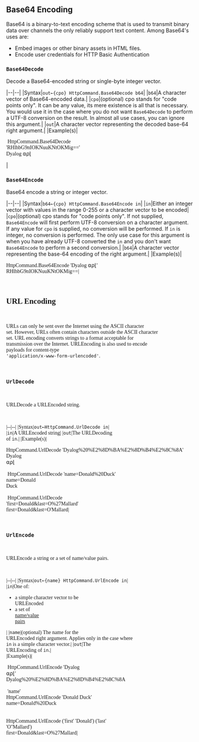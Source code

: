 ## Base64 Encoding
Base64 is a binary-to-text encoding scheme that is used to transmit binary data over channels the only reliably support text content. Among Base64's uses are:

* Embed images or other binary assets in HTML files.
* Encode user credentials for HTTP Basic Authentication  

### `Base64Decode` 
Decode a Base64-encoded string or single-byte integer vector.

|--|--|
|Syntax|`out←{cpo} HttpCommand.Base64Decode b64`|
|`b64`|A character vector of Base64-encoded data.|
|`cpo`|(optional) cpo stands for "code points only".  It can be any value, its mere existence is all that is necessary. You would use it in the case where you do not want `Base64Decode` to perform a UTF-8 conversion on the result. In almost all use cases, you can ignore this argument.|
|`out`|A character vector representing the decoded base-64 right argument.|
|Example(s)|<pre style="font-family:APL;">      HttpCommand.Base64Decode 'RHlhbG9nIOKNuuKNtOKMig=='<br>Dyalog ⍺⍴⌊</pre>|

### `Base64Encode` 
Base64 encode a string or integer vector.

|--|--|
|Syntax|`b64←{cpo} HttpCommand.Base64Encode in`|
|`in`|Either an integer vector with values in the range 0-255 or a character vector to be encoded|
|`cpo`|(optional) cpo stands for "code points only". If not supplied, `Base64Encode` will first perform UTF-8 conversion on a character argument. If any value for `cpo` is supplied, no conversion will be performed. If `in` is integer, no conversion is performed. The only use case for this argument is when you have already UTF-8 converted the `in` and you don't want `Base64Encode` to perform a second conversion.|
|`b64`|A character vector representing the base-64 encoding of the right argument.|
|Example(s)|<pre style="font-family:APL;">      HttpCommand.Base64Encode 'Dyalog ⍺⍴⌊'<br/>RHlhbG9nIOKNuuKNtOKMig==|


## URL Encoding
URLs can only be sent over the Internet using the ASCII character set. However, URLs often contain characters outside the ASCII character set. URL encoding converts strings to a format acceptable for transmission over the Internet.  URLEncoding is also used to encode payloads for content-type `'application/x-www-form-urlencoded'`.

### `UrlDecode`

URLDecode a URLEncoded string.

|--|--|
|Syntax|`out←HttpCommand.UrlDecode in`|
|`in`|A URLEncoded string|
|`out`|The URLDecoding of `in`.|
|Example(s)|<pre style="font-family:APL;">      HttpCommand.UrlDecode 'Dyalog%20%E2%8D%BA%E2%8D%B4%E2%8C%8A'<br/>Dyalog ⍺⍴⌊<br/><br/>      HttpCommand.UrlDecode 'name=Donald%20Duck'<br/>name=Donald Duck<br/><br/>      HttpCommand.UrlDecode 'first=Donald&last=O%27Mallard'<br/>first=Donald&last=O'Mallard|


### `UrlEncode`
URLEncode a string or a set of name/value pairs.

|--|--|
|Syntax|`out←{name} HttpCommand.UrlEncode in`|
|`in`|One of:<ul><li>a simple character vector to be URLEncoded</li><li>a set of <a href="/request-settings#namevalue-pairs">name/value pairs</a></li></ul>|
|`name`|(optional) The name for the URLEncoded right argument. Applies only in the case where `in` is a simple character vector.|
|`out`|The URLEncoding of `in`.|
|Example(s)|<pre style="font-family:APL;">      HttpCommand.UrlEncode 'Dyalog ⍺⍴⌊'<br/>Dyalog%20%E2%8D%BA%E2%8D%B4%E2%8C%8A<br/><br/>      'name' HttpCommand.UrlEncode 'Donald Duck'<br/>name=Donald%20Duck<br/><br/>      HttpCommand.UrlEncode ('first' 'Donald') ('last' 'O''Mallard')<br/>first=Donald&last=O%27Mallard|